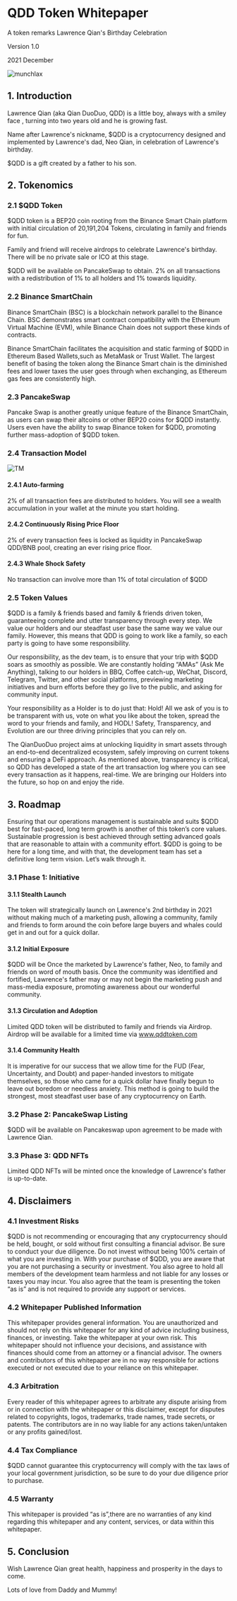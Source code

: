# **QDD Token Whitepaper**

A token remarks Lawrence Qian's Birthday Celebration

Version 1.0

2021 December

![munchlax](https://github.com/neomelb/QDD-Coin-2021/blob/main/QDD.png)

## 1. Introduction

Lawrence Qian (aka Qian DuoDuo, QDD) is a little boy, always with a smiley face , turning into two years old and he is growing fast. 

Name after Lawrence's nickname, $QDD is a cryptocurrency designed and implemented by Lawrence's dad, Neo Qian, in celebration of Lawrence's birthday. 

$QDD is a gift created by a father to his son.

## 2. Tokenomics

### 2.1 $QDD Token

$QDD token is a BEP20 coin rooting from the Binance Smart Chain platform with initial circulation of 20,191,204 Tokens, circulating in family and friends for fun.

Family and friend will receive airdrops to celebrate Lawrence's birthday. There will be no private sale or ICO  at this stage. 

$QDD will be available on PancakeSwap to obtain.  2% on all transactions with a redistribution of 1% to all holders and 1% towards liquidity.

### 2.2 Binance SmartChain

Binance SmartChain (BSC) is a blockchain network parallel to the Binance Chain. BSC demonstrates smart contract compatibility with the Ethereum Virtual Machine (EVM), while Binance Chain does not support these kinds of contracts.

Binance SmartChain facilitates the acquisition and static farming of $QDD in Ethereum Based Wallets,such as MetaMask or Trust Wallet. The largest benefit of basing the token along the Binance Smart chain is the diminished fees and lower taxes the user goes through when exchanging, as Ethereum gas fees are consistently high.

### 2.3 PancakeSwap

Pancake Swap is another greatly unique feature of the Binance SmartChain, as users can swap their altcoins or other BEP20 coins for $QDD instantly. Users even have the ability to swap Binance token for $QDD, promoting further mass-adoption of $QDD token.

### 2.4 Transaction Model

![TM](https://github.com/neomelb/QDD-Coin-2021/blob/main/TM.png)

#### 2.4.1 Auto-farming
2% of all transaction fees are distributed to holders. You will see a wealth accumulation in your wallet at the minute you start holding.

#### 2.4.2 Continuously Rising Price Floor
2% of every transaction fees is locked as liquidity in PancakeSwap QDD/BNB pool, creating an ever rising price floor.

#### 2.4.3 Whale Shock Safety
No transaction can involve more than 1% of total circulation of $QDD

### 2.5 Token Values

$QDD is a family & friends based and family & friends driven token, guaranteeing complete and utter transparency through every step. We value our holders and our steadfast user base the same way we value our family. However, this means that QDD is going to work like a family, so each party is going to have some responsibility.

Our responsibility, as the dev team, is to ensure that your trip with $QDD soars as smoothly as possible. We are constantly holding “AMAs” (Ask Me Anything), talking to our holders in BBQ, Coffee catch-up, WeChat, Discord, Telegram, Twitter, and other social platforms, previewing marketing initiatives and burn efforts before they go live to the public, and asking for community input.

Your responsibility as a Holder is to do just that: Hold! All we ask of you is to be transparent with us, vote on what you like about the token, spread the word to your friends and family, and HODL! Safety, Transparency, and Evolution are our three driving principles that you can rely on.  

The QianDuoDuo project aims at unlocking liquidity in smart assets through an end-to-end decentralized ecosystem, safely improving on current tokens and ensuring a DeFi approach. As mentioned above, transparency is critical, so QDD has developed a state of the art transaction log where you can see every transaction as it happens, real-time. We are bringing our Holders into the future, so hop on and enjoy the ride.

## 3. Roadmap

Ensuring that our operations management is sustainable and suits $QDD best for fast-paced, long term growth is another of this token’s core values. Sustainable progression is best achieved through setting advanced goals that are reasonable to attain with a community effort. $QDD is going to be here for a long time, and with that, the development
team has set a definitive long term vision. Let’s walk through it.

### 3.1 Phase 1: Initiative

#### 3.1.1 Stealth Launch

The token will strategically launch on Lawrence's 2nd birthday in 2021 without making much of a marketing push, allowing a community, family and friends to form around the coin before large buyers and whales could get in and out for a quick dollar.

#### 3.1.2 Initial Exposure

$QDD will be Once the marketed by Lawrence's father, Neo, to family and friends on word of mouth basis. Once the community was identified and fortified, Lawrence's father may or may not begin the marketing push and mass-media exposure, promoting awareness about our wonderful community.

#### 3.1.3 Circulation and Adoption

Limited QDD token will be distributed to family and friends via Airdrop.
Airdrop will be available for a limited time via www.qddtoken.com

#### 3.1.4 Community Health

It is imperative for our success that we allow time for the FUD (Fear, Uncertainty, and Doubt) and paper-handed investors to mitigate themselves, so those who came for a quick dollar have finally begun to leave out boredom or needless anxiety. This method is going to build the strongest, most steadfast user base of any cryptocurrency on
Earth.

### 3.2 Phase 2: PancakeSwap Listing

$QDD will be available on Pancakeswap upon agreement to be made with Lawrence Qian. 

### 3.3 Phase 3: QDD NFTs

Limited QDD NFTs will be minted once the knowledge of Lawrence's father is up-to-date.

## 4. Disclaimers

### 4.1 Investment Risks

$QDD is not recommending or encouraging that any cryptocurrency should be held, bought, or sold without first consulting a financial advisor. Be sure to conduct your due diligence. Do not invest without being 100% certain of what you are investing in. With your purchase of $QDD, you are aware that you are not purchasing a security or investment. You also agree to hold all members of the development team harmless and not liable for any losses or taxes you may incur. You also agree that the team is presenting the token “as is” and is not required to provide any support or services.

### 4.2 Whitepaper Published Information

This whitepaper provides general information. You are unauthorized and should not rely on this whitepaper for any kind of advice including business, finances, or investing. Take the whitepaper at your own risk. This whitepaper should not influence your decisions, and assistance with finances should come from an attorney or a financial advisor. The owners and contributors of this whitepaper are in no way responsible for actions executed or not executed due to your reliance on this whitepaper.

### 4.3 Arbitration

Every reader of this whitepaper agrees to arbitrate any dispute arising from or in connection with the whitepaper or this disclaimer, except for disputes related to copyrights, logos, trademarks, trade names, trade secrets, or patents. The contributors are in no way liable for any actions taken/untaken or any profits gained/lost.

### 4.4 Tax Compliance

$QDD cannot guarantee this cryptocurrency will comply with the tax laws of your local government jurisdiction, so be sure to do your due diligence prior to purchase.

### 4.5 Warranty

This whitepaper is provided “as is”,there are no warranties of any kind regarding this whitepaper and any content, services, or data within this whitepaper.

## 5. Conclusion

Wish Lawrence Qian great health, happiness and prosperity in the days to come.

Lots of love from Daddy and Mummy!

